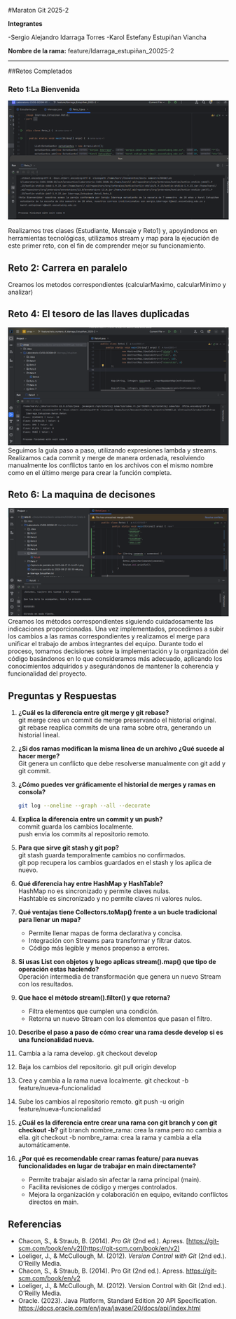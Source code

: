 #Maraton Git 2025-2

**Integrantes**

-Sergio Alejandro Idarraga Torres
-Karol Estefany Estupiñan Viancha

**Nombre de la rama:** feature/Idarraga_estupiñan_20025-2

---
##Retos Completados

### Reto 1:La Bienvenida
![alt text](<Captura de pantalla de 2025-08-17 12-14-07-1.png>)

Realizamos tres clases (Estudiante, Mensaje y Reto1) y, apoyándonos en herramientas tecnológicas, utilizamos stream y map para la ejecución de este primer reto, con el fin de comprender mejor su funcionamiento.

## Reto 2:  Carrera en paralelo

Creamos los metodos correspondientes (calcularMaximo, calcularMinimo y analizar)

## Reto 4: El tesoro de las llaves duplicadas
![alt text](<Captura de pantalla de 2025-08-21 00-30-44.png>)
Seguimos la guía paso a paso, utilizando expresiones lambda y streams. Realizamos cada commit y merge de manera ordenada, resolviendo manualmente los conflictos tanto en los archivos con el mismo nombre como en el último merge para crear la función completa.

## Reto 6: La maquina de decisones
![alt text](<Captura de pantalla de 2025-08-21 20-16-17.png>)
Creamos los métodos correspondientes siguiendo cuidadosamente las indicaciones proporcionadas. Una vez implementados, procedimos a subir los cambios a las ramas correspondientes y realizamos el merge para unificar el trabajo de ambos integrantes del equipo. Durante todo el proceso, tomamos decisiones sobre la implementación y la organización del código basándonos en lo que consideramos más adecuado, aplicando los conocimientos adquiridos y asegurándonos de mantener la coherencia y funcionalidad del proyecto.

## Preguntas y Respuestas

1. **¿Cuál es la diferencia entre git merge y git rebase?**  
    git merge crea un commit de merge preservando el historial original.  
    git rebase reaplica commits de una rama sobre otra, generando un historial lineal.  

2. **¿Si dos ramas modifican la misma línea de un archivo ¿Qué sucede al hacer merge?**  
    Git genera un conflicto que debe resolverse manualmente con git add y git commit.  

3. **¿Cómo puedes ver gráficamente el historial de merges y ramas en consola?**    
     ```bash
     git log --oneline --graph --all --decorate
     ```  

4. **Explica la diferencia entre un commit y un push?**  
    commit guarda los cambios localmente.  
    push envía los commits al repositorio remoto.  

5. **Para que sirve git stash y git pop?**  
    git stash guarda temporalmente cambios no confirmados.  
    git pop recupera los cambios guardados en el stash y los aplica de nuevo.

6. **Qué diferencia hay entre HashMap y HashTable?**  
    HashMap no es sincronizado y permite claves nulas.  
    Hashtable es sincronizado y no permite claves ni valores nulos.  

7. **Qué ventajas tiene Collectors.toMap() frente a un bucle tradicional para llenar un mapa?**  
   - Permite llenar mapas de forma declarativa y concisa.  
   - Integración con Streams para transformar y filtrar datos.  
   - Código más legible y menos propenso a errores.  

8. **Si usas List con objetos y luego aplicas stream().map() que tipo de operación estas haciendo?**  
    Operación intermedia de transformación que genera un nuevo Stream con los resultados.  

9. **Que hace el método stream().filter() y que retorna?**  
   - Filtra elementos que cumplen una condición.  
   - Retorna un nuevo Stream con los elementos que pasan el filtro.  

10. **Describe el paso a paso de cómo crear una rama desde develop si es una funcionalidad nueva.**  

   1. Cambia a la rama develop.
   git checkout develop
   2. Baja los cambios del repositorio.
   git pull origin develop
   3. Crea y cambia a la rama nueva localmente.
   git checkout -b feature/nueva-funcionalidad
   4. Sube los cambios al repositorio remoto.
   git push -u origin feature/nueva-funcionalidad

11. **¿Cuál es la diferencia entre crear una rama con git branch y con git checkout -b?**
    git branch nombre_rama: crea la rama pero no cambia a ella.
    git checkout -b nombre_rama: crea la rama y cambia a ella automáticamente.

12. **¿Por qué es recomendable crear ramas feature/ para nuevas funcionalidades en lugar de trabajar en main directamente?**
    - Permite trabajar aislado sin afectar la rama principal (main).
    - Facilita revisiones de código y merges controlados.
    - Mejora la organización y colaboración en equipo, evitando conflictos directos en main.


## Referencias

- Chacon, S., & Straub, B. (2014). *Pro Git* (2nd ed.). Apress. [https://git-scm.com/book/en/v2](https://git-scm.com/book/en/v2)  
- Loeliger, J., & McCullough, M. (2012). *Version Control with Git* (2nd ed.). O’Reilly Media.
- Chacon, S., & Straub, B. (2014). Pro Git (2nd ed.). Apress. https://git-scm.com/book/en/v2
- Loeliger, J., & McCullough, M. (2012). Version Control with Git (2nd ed.). O’Reilly Media.
- Oracle. (2023). Java Platform, Standard Edition 20 API Specification. https://docs.oracle.com/en/java/javase/20/docs/api/index.html

